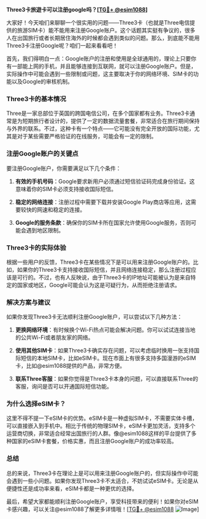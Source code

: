 **Three3卡旅遊卡可以注册google吗？[[TG💪+ @esim1088](https://t.me/s/esim1088)]**

大家好！今天咱们来聊聊一个很实用的问题——Three3卡（也就是Three电信提供的旅游SIM卡）能不能用来注册Google账户。这个话题其实挺有争议的，很多人在出国旅行或者长期居住海外的时候都会遇到类似的问题。那么，到底能不能用Three3卡注册Google呢？咱们一起来看看吧！

首先，我们得明白一点：Google账户的注册和使用是全球通用的，理论上只要你有一部能上网的手机，并且能够连接到互联网，就可以注册Google账户。但是，实际操作中可能会遇到一些限制或问题，这主要取决于你的网络环境、SIM卡的功能以及Google的审核机制。

### Three3卡的基本情况

Three是一家总部位于英国的跨国电信公司，在多个国家都有业务。Three3卡通常是为短期旅行者设计的，提供了一定的数据流量套餐，非常适合在旅行期间保持与外界的联系。不过，这种卡有一个特点——它可能没有完全开放的国际功能，尤其是对于某些需要严格验证的在线服务，可能会有一定的限制。

### 注册Google账户的关键点

要注册Google账户，你需要满足以下几个条件：

1. **有效的手机号码**：Google要求新用户必须通过短信验证码完成身份验证。这意味着你的SIM卡必须支持接收国际短信。
   
2. **稳定的网络连接**：注册过程中需要下载并安装Google Play商店等应用，这需要较快的网速和稳定的连接。

3. **Google的服务条款**：确保你的SIM卡所在国家允许使用Google服务，否则可能会遇到地区限制。

### Three3卡的实际体验

根据一些用户的反馈，Three3卡在某些情况下是可以用来注册Google账户的。比如，如果你的Three3卡支持接收国际短信，并且网络连接稳定，那么注册过程应该是可行的。不过，也有人反映说，由于Three3卡的IP地址可能被认为是来自特定的国家或地区，Google可能会认为这是可疑行为，从而拒绝注册请求。

### 解决方案与建议

如果你发现Three3卡无法顺利注册Google账户，可以尝试以下几种方法：

1. **更换网络环境**：有时候换个Wi-Fi热点可能会解决问题。你可以试试连接当地的公共Wi-Fi或者朋友家的网络。

2. **使用其他SIM卡**：如果Three3卡确实存在问题，可以考虑临时换用一张支持国际短信的本地SIM卡，比如eSIM卡。现在市面上有很多支持多国漫游的eSIM卡，比如@esim1088提供的产品，非常方便。

3. **联系Three客服**：如果你觉得是Three3卡本身的问题，可以直接联系Three的客服，询问是否可以开通国际短信功能。

### 为什么选择eSIM卡？

这里不得不提一下eSIM卡的优势。eSIM卡是一种虚拟SIM卡，不需要实体卡槽，可以直接嵌入到手机中。相比于传统的物理SIM卡，eSIM卡更加灵活，支持多个运营商切换，非常适合经常出国旅行的人群。像@esim1088这样的平台提供了多种国家的eSIM卡套餐，价格实惠，而且注册Google账户的成功率较高。

### 总结

总的来说，Three3卡在理论上是可以用来注册Google账户的，但实际操作中可能会遇到一些小问题。如果你发现Three3卡不太适合，不妨试试eSIM卡。无论是从便捷性还是成功率来看，eSIM卡都是一种更优的选择。

最后，希望大家都能顺利注册Google账户，享受科技带来的便利！如果你对eSIM卡感兴趣，可以关注@esim1088了解更多详情哦！[[TG💪+ @esim1088](https://t.me/s/esim1088) ![Image](https://i.postimg.cc/4NQfJmqS/Snipaste-2025-05-13-00-14-12.png)]